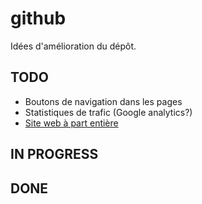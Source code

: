# github

Idées d'amélioration du dépôt.

## TODO 
- Boutons de navigation dans les pages
- Statistiques de trafic (Google analytics?)
- [Site web à part entière](https://jekyllrb.com/)

## IN PROGRESS

## DONE
